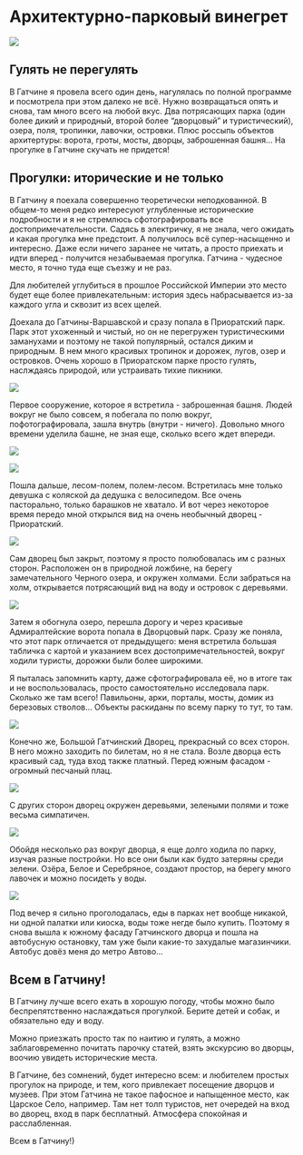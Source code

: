 # Архитектурно-парковый винегрет

[![](photos/01.jpg)](photos/01.jpg)

## Гулять не перегулять

В Гатчине я провела всего один день, нагулялась по полной программе и посмотрела при этом далеко не всё. Нужно возвращаться опять и снова, там много всего на любой вкус. Два потрясающих парка (один более дикий и природный, второй более “дворцовый” и туристический), озера, поля, тропинки, лавочки, островки. Плюс россыпь объектов архитертуры: ворота, гроты, мосты, дворцы, заброшенная башня… На прогулке в Гатчине скучать не придется!

## Прогулки: иторические и не только

В Гатчину я поехала совершенно теоретически неподкованной. В общем-то меня редко интересуют углубленные исторические подробности и я не стремлюсь сфотографировать все достопримечательности. Садясь в электричку, я не знала, чего ожидать и какая прогулка мне предстоит. А получилось всё супер-насыщенно и интересно. Даже если ничего заранее не читать, а просто приехать и идти вперед - получится незабываемая прогулка. Гатчина - чудесное место, я точно туда еще съезжу и не раз.

Для любителей углубиться в прошлое Российской Империи это место будет еще более привлекательным: история здесь набрасывается из-за каждого угла и сквозит из всех щелей.

Доехала до Гатчины-Варшавской и сразу попала в Приоратский парк. Парк этот ухоженный и чистый, но он не перегружен туристическими заманухами и поэтому не такой популярный, остался диким и природным. В нем много красивых тропинок и дорожек, лугов, озер и островков. Очень хорошо в Приоратском парке просто гулять, наслждаясь природой, или устраивать тихие пикники.

[![](photos/02.jpg)](photos/02.jpg)

Первое сооружение, которое я встретила - заброшенная башня. Людей вокруг не было совсем, я побегала по полю вокруг, пофотографировала, зашла внутрь (внутри - ничего). Довольно много времени уделила башне, не зная еще, сколько всего ждет впереди.

[![](photos/03.jpg)](photos/03.jpg)

[![](photos/04.jpg)](photos/04.jpg)

Пошла дальше, лесом-полем, полем-лесом. Встретилась мне только девушка с коляской да дедушка с велосипедом. Все очень пасторально, только барашков не хватало. И вот через некоторое время передо мной открылся вид на очень необычный дворец - Приоратский.

[![](photos/05.jpg)](photos/05.jpg)

Сам дворец был закрыт, поэтому я просто полюбовалась им с разных сторон. Расположен он в природной ложбине, на берегу замечательного Черного озера, и окружен холмами. Если забраться на холм, открывается потрясающий вид на воду и островок с деревьями.

[![](photos/06.jpg)](photos/06.jpg)

Затем я обогнула озеро, перешла дорогу и через красивые Адмиралтейские ворота попала в Дворцовый парк. Сразу же поняла, что этот парк отличается от предыдущего: меня встретила большая табличка с картой и указанием всех достопримечательностей, вокруг ходили туристы, дорожки были более широкими.

Я пыталась запомнить карту, даже сфотографировала её, но в итоге так и не воспользовалась, просто самостоятельно исследовала парк. Сколько же там всего! Павильоны, арки, порталы, мосты, домик из березовых стволов… Объекты раскиданы по всему парку то тут, то там.

[![](photos/07.jpg)](photos/07.jpg)

Конечно же, Большой Гатчинский Дворец, прекрасный со всех сторон. В него можно заходить по билетам, но я не стала. Возле дворца есть красивый сад, туда вход также платный. Перед южным фасадом - огромный песчаный плац.

[![](photos/08.jpg)](photos/08.jpg)

С других сторон дворец окружен деревьями, зелеными полями и тоже весьма симпатичен.

[![](photos/09.jpg)](photos/09.jpg)

Обойдя несколько раз вокруг дворца, я еще долго ходила по парку, изучая разные постройки. Но все они были как будто затеряны среди зелени. Озёра, Белое и Серебряное, создают простор, на берегу много лавочек и можно посидеть у воды.

[![](photos/10.jpg)](photos/10.jpg)

Под вечер я сильно проголодалась, еды в парках нет вообще никакой, ни одной палатки или киоска, воды тоже негде было купить. Поэтому я снова вышла к южному фасаду Гатчинского дворца и пошла на автобусную остановку, там уже были какие-то захудалые магазинчики. Автобус довёз меня до метро Автово...

## Всем в Гатчину!

В Гатчину лучше всего ехать в хорошую погоду, чтобы можно было беспрепятственно наслаждаться прогулкой. Берите детей и собак, и обязательно еду и воду.

Можно приезжать просто так по наитию и гулять, а можно заблаговременно почитать парочку статей, взять экскурсию во дворцы, воочию увидеть исторические места.

В Гатчине, без сомнений, будет интересно всем: и любителем простых прогулок на природе, и тем, кого привлекает посещение дворцов и музеев. При этом Гатчина не такое пафосное и напыщенное место, как Царское Село, например. Там нет толп туристов, нет очередей на вход во дворец, вход в парк бесплатный. Атмосфера спокойная и расслабленная.

Всем в Гатчину!)